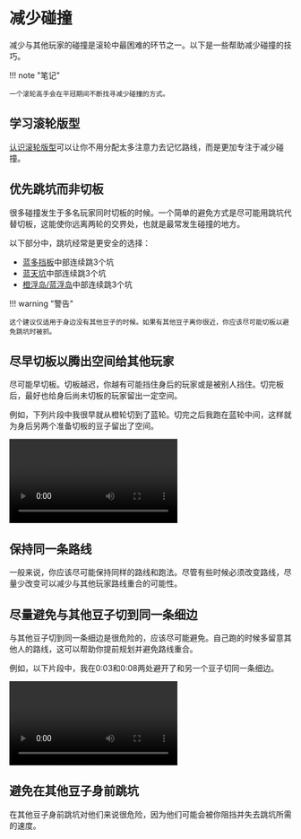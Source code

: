 # 减少碰撞

减少与其他玩家的碰撞是滚轮中最困难的环节之一。以下是一些帮助减少碰撞的技巧。

!!! note "笔记"

    一个滚轮高手会在平冠期间不断找寻减少碰撞的方式。

## 学习滚轮版型

[认识滚轮版型](./learning-the-rolls.zh.md)可以让你不用分配太多注意力去记忆路线，而是更加专注于减少碰撞。

## 优先跳坑而非切板

很多碰撞发生于多名玩家同时切板的时候。一个简单的避免方式是尽可能用跳坑代替切板，这能使你远离两轮的交界处，也就是最常发生碰撞的地方。

以下部分中，跳坑经常是更安全的选择：

* [蓝多挡板](../rolls/pillar-trench.zh.md)中部连续跳3个坑
* [蓝天坑](../rolls/grand-canyon.zh.md)中部连续跳3个坑
* [橙浮岛/蓝浮岛](../rolls/isolated-duo.zh.md)中部连续跳3个坑

!!! warning "警告"

    这个建议仅适用于身边没有其他豆子的时候。如果有其他豆子离你很近，你应该尽可能切板以避免跳坑时被抓。

## 尽早切板以腾出空间给其他玩家

尽可能早切板。切板越迟，你越有可能挡住身后的玩家或是被别人挡住。切完板后，最好也给身后尚未切板的玩家留出一定空间。

例如，下列片段中我很早就从橙轮切到了蓝轮。切完之后我跑在蓝轮中间，这样就为身后另两个准备切板的豆子留出了空间。

<video controls>
  <source src="../../images/getting-started/reducing-desync/transfer-early.mp4" type="video/mp4">
</video>

## 保持同一条路线

一般来说，你应该尽可能保持同样的路线和跑法。尽管有些时候必须改变路线，尽量少改变可以减少与其他玩家路线重合的可能性。

## 尽量避免与其他豆子切到同一条细边

与其他豆子切到同一条细边是很危险的，应该尽可能避免。自己跑的时候多留意其他人的路线，这可以帮助你提前规划并避免路线重合。

例如，以下片段中，我在0:03和0:08两处避开了和另一个豆子切同一条细边。

<video controls>
  <source src="../../images/getting-started/reducing-desync/avoid-same-small-ledge.mp4" type="video/mp4">
</video>

## 避免在其他豆子身前跳坑

在其他豆子身前跳坑对他们来说很危险，因为他们可能会被你阻挡并失去跳坑所需的速度。
